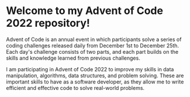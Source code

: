 # Welcome to my Advent of Code 2022 repository!

Advent of Code is an annual event in which participants solve a series of coding challenges released daily from December 1st to December 25th. Each day's challenge consists of two parts, and each part builds on the skills and knowledge learned from previous challenges.

I am participating in Advent of Code 2022 to improve my skills in data manipulation, algorithms, data structures, and problem solving. These are important skills to have as a software developer, as they allow me to write efficient and effective code to solve real-world problems.
